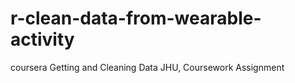 # r-clean-data-from-wearable-activity
coursera Getting and Cleaning Data JHU, Coursework Assignment
